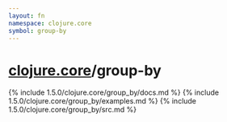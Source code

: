 ```yaml
---
layout: fn
namespace: clojure.core
symbol: group-by
---
```


# [clojure.core](../)/group-by

{% include 1.5.0/clojure.core/group_by/docs.md %}
{% include 1.5.0/clojure.core/group_by/examples.md %}
{% include 1.5.0/clojure.core/group_by/src.md %}

